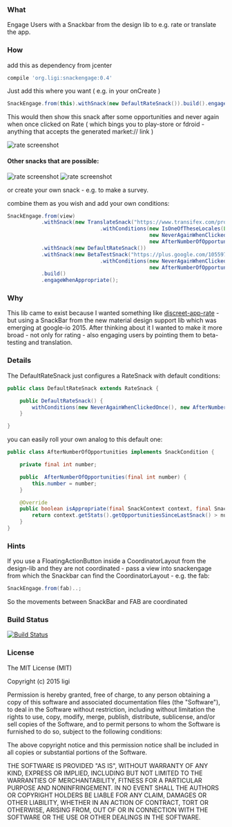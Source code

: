 ### What

Engage Users with a Snackbar from the design lib to e.g. rate or translate the app.

### How

add this as dependency from jcenter
```groovy
compile 'org.ligi:snackengage:0.4'
```

Just add this where you want ( e.g. in your onCreate )

```java
SnackEngage.from(this).withSnack(new DefaultRateSnack()).build().engageWhenAppropriate();
```

This would then show this snack after some opportunities and never again when once clicked on Rate ( which bings you to play-store or fdroid - anything that accepts the generated market:// link )

![rate screenshot](doc/screenshots/rate_small.png)

#### Other snacks that are possible:
![rate screenshot](doc/screenshots/betatest_small.png) ![rate screenshot](doc/screenshots/translate_small.png)

or create your own snack - e.g. to make a survey. 

combine them as you wish and add your own conditions:

```java
SnackEngage.from(view)
           .withSnack(new TranslateSnack("https://www.transifex.com/projects/p/snackengage")
                              .withConditions(new IsOneOfTheseLocales(Locale.CANADA),
                                              new NeverAgainWhenClickedOnce(),
                                              new AfterNumberOfOpportunities(10)))
           .withSnack(new DefaultRateSnack())
           .withSnack(new BetaTestSnack("https://plus.google.com/105597594975384338151/posts/A8sFHUAKYz3")
                              .withConditions(new NeverAgainWhenClickedOnce(),
                                              new AfterNumberOfOpportunities(42)))
           .build()
           .engageWhenAppropriate();
```

### Why

This lib came to exist because I wanted something like [discreet-app-rate](https://github.com/PomepuyN/discreet-app-rate) - but using a SnackBar from the new material design support lib which was emerging at google-io 2015.
After thinking about it I wanted to make it more broad - not only for rating - also engaging users by pointing them to beta-testing and translation.

### Details

The DefaultRateSnack just configures a RateSnack with default conditions:

```java
public class DefaultRateSnack extends RateSnack {

    public DefaultRateSnack() {
        withConditions(new NeverAgainWhenClickedOnce(), new AfterNumberOfOpportunities(5));
    }

}
```

you can easily roll your own analog to this default one:

```java
public class AfterNumberOfOpportunities implements SnackCondition {

    private final int number;

    public  AfterNumberOfOpportunities(final int number) {
        this.number = number;
    }

    @Override
    public boolean isAppropriate(final SnackContext context, final Snack snack) {
        return context.getStats().getOpportunitiesSinceLastSnack() > number;
    }
}
```

### Hints

If you use a FloatingActionButton inside a CoordinatorLayout from the design-lib and they are not coordinated - pass a view into snackengage from which the Snackbar can find the CoordinatorLayout - e.g. the fab:

```java
SnackEngage.from(fab)..;
```

So the movements between SnackBar and FAB are coordinated

### Build Status

[![Build Status](https://snap-ci.com/ligi/SnackEngage/branch/master/build_image)](https://snap-ci.com/ligi/SnackEngage/branch/master)

### License 
The MIT License (MIT)

Copyright (c) 2015 ligi

Permission is hereby granted, free of charge, to any person obtaining a copy
of this software and associated documentation files (the "Software"), to deal
in the Software without restriction, including without limitation the rights
to use, copy, modify, merge, publish, distribute, sublicense, and/or sell
copies of the Software, and to permit persons to whom the Software is
furnished to do so, subject to the following conditions:

The above copyright notice and this permission notice shall be included in all
copies or substantial portions of the Software.

THE SOFTWARE IS PROVIDED "AS IS", WITHOUT WARRANTY OF ANY KIND, EXPRESS OR
IMPLIED, INCLUDING BUT NOT LIMITED TO THE WARRANTIES OF MERCHANTABILITY,
FITNESS FOR A PARTICULAR PURPOSE AND NONINFRINGEMENT. IN NO EVENT SHALL THE
AUTHORS OR COPYRIGHT HOLDERS BE LIABLE FOR ANY CLAIM, DAMAGES OR OTHER
LIABILITY, WHETHER IN AN ACTION OF CONTRACT, TORT OR OTHERWISE, ARISING FROM,
OUT OF OR IN CONNECTION WITH THE SOFTWARE OR THE USE OR OTHER DEALINGS IN THE
SOFTWARE.

